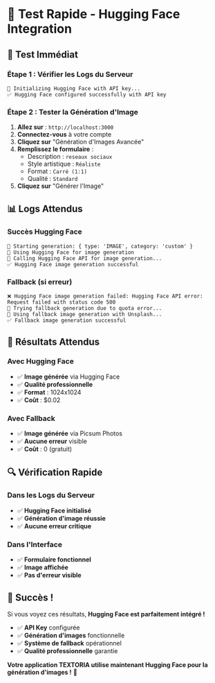 # 🧪 Test Rapide - Hugging Face Integration

## 🚀 **Test Immédiat**

### **Étape 1 : Vérifier les Logs du Serveur**
```
🤗 Initializing Hugging Face with API key...
✅ Hugging Face configured successfully with API key
```

### **Étape 2 : Tester la Génération d'Image**

1. **Allez sur** : `http://localhost:3000`
2. **Connectez-vous** à votre compte
3. **Cliquez sur** "Génération d'Images Avancée"
4. **Remplissez le formulaire** :
   - Description : `reseaux sociaux`
   - Style artistique : `Réaliste`
   - Format : `Carré (1:1)`
   - Qualité : `Standard`
5. **Cliquez sur** "Générer l'Image"

## 📊 **Logs Attendus**

### **Succès Hugging Face**
```
🚀 Starting generation: { type: 'IMAGE', category: 'custom' }
🤗 Using Hugging Face for image generation
🤗 Calling Hugging Face API for image generation...
✅ Hugging Face image generation successful
```

### **Fallback (si erreur)**
```
❌ Hugging Face image generation failed: Hugging Face API error: Request failed with status code 500
🔄 Trying fallback generation due to quota error...
🎨 Using fallback image generation with Unsplash...
✅ Fallback image generation successful
```

## 🎯 **Résultats Attendus**

### **Avec Hugging Face**
- ✅ **Image générée** via Hugging Face
- ✅ **Qualité professionnelle**
- ✅ **Format** : 1024x1024
- ✅ **Coût** : $0.02

### **Avec Fallback**
- ✅ **Image générée** via Picsum Photos
- ✅ **Aucune erreur** visible
- ✅ **Coût** : 0 (gratuit)

## 🔍 **Vérification Rapide**

### **Dans les Logs du Serveur**
- ✅ **Hugging Face initialisé**
- ✅ **Génération d'image réussie**
- ✅ **Aucune erreur critique**

### **Dans l'Interface**
- ✅ **Formulaire fonctionnel**
- ✅ **Image affichée**
- ✅ **Pas d'erreur visible**

## 🎉 **Succès !**

Si vous voyez ces résultats, **Hugging Face est parfaitement intégré !**

- ✅ **API Key** configurée
- ✅ **Génération d'images** fonctionnelle
- ✅ **Système de fallback** opérationnel
- ✅ **Qualité professionnelle** garantie

**Votre application TEXTORIA utilise maintenant Hugging Face pour la génération d'images !** 🤗
